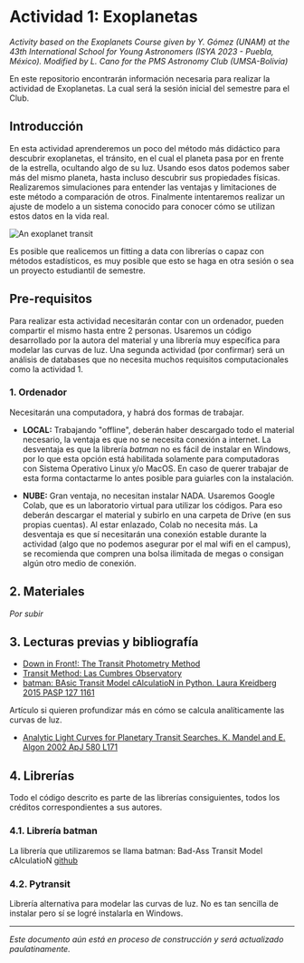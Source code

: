 # Actividad 1: Exoplanetas

_Activity based on the Exoplanets Course given by Y. Gómez (UNAM) at the 43th International School for Young Astronomers (ISYA 2023 - Puebla, México). Modified by L. Cano for the PMS Astronomy Club (UMSA-Bolivia)_

En este repositorio encontrarán información necesaria para realizar la actividad de Exoplanetas. La cual será la sesión inicial del semestre para el Club.

## Introducción
En esta actividad aprenderemos un poco del método más didáctico para descubrir exoplanetas, el tránsito, en el cual el planeta pasa por en frente de la estrella, ocultando algo de su luz. Usando esos datos podemos saber más del mismo planeta, hasta incluso descubrir sus propiedades físicas. Realizaremos simulaciones para entender las ventajas y limitaciones de este método a comparación de otros. Finalmente intentaremos realizar un ajuste de modelo a un sistema conocido para conocer cómo se utilizan estos datos en la vida real. 

![An exoplanet transit](https://www.esa.int/var/esa/storage/images/esa_multimedia/images/2003/06/planet_transit/9798645-3-eng-GB/Planet_transit_pillars.jpg)

Es posible que realicemos un fitting a data con librerías o capaz con métodos estadísticos, es muy posible que esto se haga en otra sesión o sea un proyecto estudiantil de semestre.

## Pre-requisitos
Para realizar esta actividad necesitarán contar con un ordenador, pueden compartir el mismo hasta entre 2 personas. Usaremos un código desarrollado por la autora del material y una librería muy específica para modelar las curvas de luz. Una segunda actividad (por confirmar) será un análisis de databases que no necesita muchos requisitos computacionales como la actividad 1.

### 1. Ordenador
Necesitarán una computadora, y habrá dos formas de trabajar.

 * **LOCAL:** Trabajando "offline", deberán haber descargado todo el material necesario, la ventaja es que no se necesita conexión a internet. La desventaja es que la librería _batman_ no es fácil de instalar en Windows, por lo que esta opción está habilitada solamente para computadoras con Sistema Operativo Linux y/o MacOS. En caso de querer trabajar de esta forma contactarme lo antes posible para guiarles con la instalación.
 
 * **NUBE:** Gran ventaja, no necesitan instalar NADA. Usaremos Google Colab, que es un laboratorio virtual para utilizar los códigos. Para eso deberán descargar el material y subirlo en una carpeta de Drive (en sus propias cuentas). Al estar enlazado, Colab no necesita más. La desventaja es que sí necesitarán una conexión estable durante la actividad (algo que no podemos asegurar por el mal wifi en el campus), se recomienda que compren una bolsa ilimitada de megas o consigan algún otro medio de conexión.
 
## 2. Materiales
_Por subir_

## 3. Lecturas previas y bibliografía
 + [Down in Front!: The Transit Photometry Method](https://www.planetary.org/articles/down-in-front-the-transit-photometry-method)
 + [Transit Method: Las Cumbres Observatory](https://lco.global/spacebook/exoplanets/transit-method/)
 + [batman: BAsic Transit Model cAlculatioN in Python. Laura Kreidberg 2015 PASP 127 1161](https://iopscience.iop.org/article/10.1086/683602)
 
Artículo si quieren profundizar más en cómo se calcula analíticamente las curvas de luz.
 + [Analytic Light Curves for Planetary Transit Searches. K. Mandel and E. Algon 2002 ApJ 580 L171](https://iopscience.iop.org/article/10.1086/345520)



## 4. Librerías
Todo el código descrito es parte de las librerías consiguientes, todos los créditos correspondientes a sus autores.

### 4.1. Librería batman
La librería que utilizaremos se llama batman: Bad-Ass Transit Model cAlculatioN
[github](https://github.com/lkreidberg/batman)

### 4.2. Pytransit
Librería alternativa para modelar las curvas de luz. No es tan sencilla de instalar pero sí se logré instalarla en Windows.

-----
_Este documento aún está en proceso de construcción y será actualizado paulatinamente._
